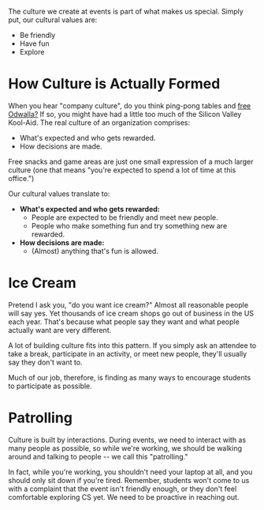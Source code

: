 The culture we create at events is part of what makes us special. Simply put, our cultural values are:

- Be friendly
- Have fun
- Explore

# How Culture is Actually Formed

When you hear "company culture", do you think ping-pong tables and
[free Odwalla?](https://techcrunch.com/2013/06/05/mourn-the-loss-of-odwalla-mourn-the-loss-of-your-job/) If so, you
might have had a little too much of the Silicon Valley Kool-Aid. The real culture of an organization comprises:

- What's expected and who gets rewarded.
- How decisions are made.

Free snacks and game areas are just one small expression of a much larger culture (one that means "you're expected to
spend a lot of time at this office.")

Our cultural values translate to:

- **What's expected and who gets rewarded:**
  - People are expected to be friendly and meet new people.
  - People who make something fun and try something new are rewarded.
- **How decisions are made:**
  - (Almost) anything that's fun is allowed.

# Ice Cream

Pretend I ask you, "do you want ice cream?" Almost all reasonable people will say yes. Yet thousands of ice cream shops
go out of business in the US each year. That's because what people say they want and what people actually want are very
different.

A lot of building culture fits into this pattern. If you simply ask an attendee to take a break, participate in an
activity, or meet new people, they'll usually say they don't want to.

Much of our job, therefore, is finding as many ways to encourage students to participate as possible.


# Patrolling

Culture is built by interactions.  During events, we need to interact with as many people as possible, so while we're
working, we should be walking around and talking to people -- we call this "patrolling."

In fact, while you're working, you shouldn't need your laptop at all, and you should only sit down if you're tired.
Remember, students won't come to us with a complaint that the event isn't friendly enough, or they don't feel
comfortable exploring CS yet. We need to be proactive in reaching out.
